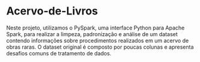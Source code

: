 # Acervo-de-Livros
Neste projeto, utilizamos o PySpark, uma interface Python para Apache Spark, para realizar a limpeza, padronização e análise de um dataset contendo informações sobre procedimentos realizados em um acervo de obras raras. O dataset original é composto por poucas colunas e apresenta desafios comuns de tratamento de dados.
